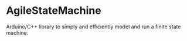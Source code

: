 # AgileStateMachine
Arduino/C++ library to simply and efficiently model and run a finite state machine.
